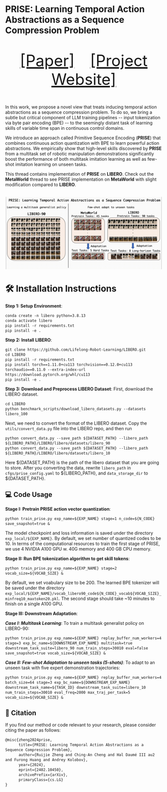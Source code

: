 # PRISE: Learning Temporal Action Abstractions as a Sequence Compression Problem
<p align="center" style="font-size: 50px">
   <a href="https://arxiv.org/pdf/2402.10450.pdf">[Paper]</a>&emsp;<a href="">[Project Website]</a>
</p>

In this work, we propose a novel view that treats inducing temporal action abstractions as a sequence compression problem. To do so, we bring a subtle but critical component of LLM training pipelines -- input tokenization via byte pair encoding (BPE) -- to the seemingly distant task of learning skills of variable time span in continuous control domains. 

We introduce an approach called Primitive Sequence Encoding (**PRISE**) that combines continuous action quantization with BPE to learn powerful action abstractions. We empirically show that high-level skills discovered by **PRISE** from a multitask set of robotic manipulation demonstrations significantly boost the performance of both multitask imitation learning as well as few-shot imitation learning on unseen tasks. 

This thread contains implementation of **PRISE** on **LIBERO**. Check out the **MetaWorld** thread to see PRISE implementation on **MetaWorld** with slight modification compared to **LIBERO**.

<p align="center">
  <br><img src='images/prise_demo.gif' width="500"/><br>
</p>

# 🛠️ Installation Instructions

**Step 1: Setup Environment**: 
```
conda create -n libero python=3.8.13
conda activate libero
pip install -r requirements.txt
pip install -e .
```

**Step 2: Install LIBERO**: 
```
git clone https://github.com/Lifelong-Robot-Learning/LIBERO.git
cd LIBERO
pip install -r requirements.txt
pip install torch==1.11.0+cu113 torchvision==0.12.0+cu113 torchaudio==0.11.0 --extra-index-url https://download.pytorch.org/whl/cu113
pip install -e .
```

**Step 3: Download and Preprocess LIBERO Dataset**: 
First, download the LIBERO dataset.
```
cd LIBERO
python benchmark_scripts/download_libero_datasets.py --datasets libero_100
```
Next, we need to convert the format of the LIBERO dataset. Copy the ``utils/convert_data.py`` file into the LIBERO repo, and then run
```
python convert_data.py --save_path ${DATASET_PATH} --libero_path ${LIBERO_PATH}/LIBERO/libero/datasets/libero_90
python convert_data.py --save_path ${DATASET_PATH} --libero_path ${LIBERO_PATH}/LIBERO/libero/datasets/libero_10
```
Here ${DATASET_PATH} is the path of the libero dataset that you are going to store.
After you converting the data, rewrite ``libero_path`` in ``cfgs/prise_config.yaml`` to ${LIBERO_PATH}, and ``data_storage_dir`` to ${DATASET_PATH}.



## 💻 Code Usage

**Stage I: Pretrain PRISE action vector quantization**: 
```
python train_prise.py exp_name=${EXP_NAME} stage=1 n_code=${N_CODE} save_snapshot=true &
```
The model checkpoint and loss information is saved under the directory ``exp_local/${EXP_NAME}``. By default, we set number of quantized codes to be 10. In terms of the computational resources to train the first stage of PRISE, we use 4 NVIDIA A100 GPU w. 40G memory and 400 GB CPU memory. 


**Stage II: Run BPE tokenization algorithm to get skill tokens**: 
```
python train_prise.py exp_name=${EXP_NAME} stage=2 vocab_size=${VOCAB_SIZE} &
```
By default, we set voabulary size to be 200. The learned BPE tokenizer will be saved under the directory ``exp_local/${EXP_NAME}/vocab_libero90_code${N_CODE}_vocab${VOCAB_SIZE}_minfreq10_maxtoken20.pkl``. The second stage should take ~10 minutes to finish on a single A100 GPU.


**Stage III: Downstream Adaptation**:

***Case I: Multitask Learning***:
To train a multitask generalist policy on LIBERO-90:
```
python train_prise.py exp_name=${EXP_NAME} replay_buffer_num_workers=4 stage=3 exp_bc_name=${DOWNSTREAM_EXP_NAME} multitask=true downstream_task_suite=libero_90 num_train_steps=30010 eval=false save_snapshot=true vocab_size=${VOCAB_SIZE} &
```

***Case II: Few-shot Adaptation to unseen tasks (5-shots)***:
To adapt to an unseen task with five expert demonstration trajectories:
```
python train_prise.py exp_name=${EXP_NAME} replay_buffer_num_workers=4 batch_size=64 stage=3 exp_bc_name=${DOWNSTREAM_EXP_NAME} downstream_task_name=${TASK_ID} downstream_task_suite=libero_10 num_train_steps=30010 eval_freq=2000 max_traj_per_task=5 vocab_size=${VOCAB_SIZE} &
```


## 📝 Citation

If you find our method or code relevant to your research, please consider citing the paper as follows:

```
@misc{zheng2024prise,
      title={PRISE: Learning Temporal Action Abstractions as a Sequence Compression Problem}, 
      author={Ruijie Zheng and Ching-An Cheng and Hal Daumé III au2 and Furong Huang and Andrey Kolobov},
      year={2024},
      eprint={2402.10450},
      archivePrefix={arXiv},
      primaryClass={cs.LG}
}
```



